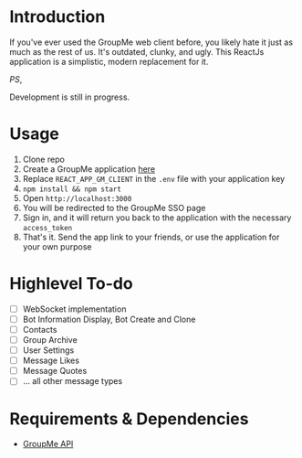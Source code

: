 # Introduction
If you've ever used the GroupMe web client before, you likely hate it just as much as the rest of us. It's outdated, clunky, and ugly. This ReactJs application is a simplistic, modern replacement for it.

*PS*,

Development is still in progress.

# Usage
1. Clone repo
2. Create a GroupMe application [here](https://dev.groupme.com/applications)
3. Replace `REACT_APP_GM_CLIENT` in the `.env` file with your application key
4. `npm install && npm start`
5. Open `http://localhost:3000`
6. You will be redirected to the GroupMe SSO page
7. Sign in, and it will return you back to the application with the necessary `access_token`
8. That's it. Send the app link to your friends, or use the application for your own purpose

# Highlevel To-do
- [ ] WebSocket implementation
- [ ] Bot Information Display, Bot Create and Clone
- [ ] Contacts
- [ ] Group Archive
- [ ] User Settings
- [ ] Message Likes
- [ ] Message Quotes
- [ ] ... all other message types

# Requirements & Dependencies
- [GroupMe API](https://dev.groupme.com/)
